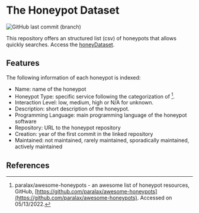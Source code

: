 # The Honeypot Dataset
![GitHub last commit (branch)](https://img.shields.io/github/last-commit/verovaleros/honeyDataset)

This repository offers an structured list (csv) of honeypots that allows quickly searches. Access the [honeyDataset](honeyDataset.csv).

## Features

The following information of each honeypot is indexed:

- Name: name of the honeypot
- Honeypot Type: specific service following the categorization of [^1].
- Interaction Level: low, medium, high or N/A for unknown.
- Description: short description of the honeypot.
- Programming Language: main programming language of the honeypot software
- Repository: URL to the honeypot repository
- Creation: year of the first commit in the linked repository 
- Maintained: not maintained, rarely maintained, sporadically maintained, actively maintained

## References
[^1]: paralax/awesome-honeypots - an awesome list of honeypot resources, GitHub, [https://github.com/paralax/awesome-honeypots](https://github.com/paralax/awesome-honeypots). Accessed on 05/13/2022.
